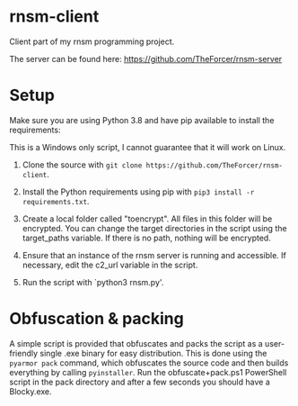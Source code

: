 # rnsm-client

Client part of my rnsm programming project.

The server can be found here: https://github.com/TheForcer/rnsm-server

# Setup
Make sure you are using Python 3.8 and have pip available to install the requirements:

This is a Windows only script, I cannot guarantee that it will work on Linux.

1. Clone the source with `git clone https://github.com/TheForcer/rnsm-client`.

2. Install the Python requirements using pip with `pip3 install -r requirements.txt`.

3. Create a local folder called "toencrypt". All files in this folder will be encrypted. You can change the target directories in the script using the target_paths variable. If there is no path, nothing will be encrypted.

4. Ensure that an instance of the rnsm server is running and accessible. If necessary, edit the c2_url variable in the script.

5. Run the script with `python3 rnsm.py'.

# Obfuscation & packing
A simple script is provided that obfuscates and packs the script as a user-friendly single .exe binary for easy distribution. This is done using the `pyarmor pack` command, which obfuscates the source code and then builds everything by calling `pyinstaller`. Run the obfuscate+pack.ps1 PowerShell script in the pack directory and after a few seconds you should have a Blocky.exe.
